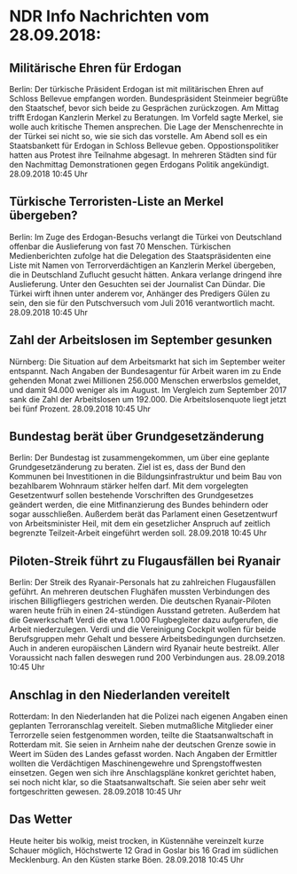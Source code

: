 # NDR Info Nachrichten vom 28.09.2018:


## Militärische Ehren für Erdogan
Berlin: Der türkische Präsident Erdogan ist mit militärischen Ehren auf Schloss Bellevue empfangen worden. Bundespräsident Steinmeier begrüßte den Staatschef, bevor sich beide zu Gesprächen zurückzogen. Am Mittag trifft Erdogan Kanzlerin Merkel zu Beratungen. Im Vorfeld sagte Merkel, sie wolle auch kritische Themen ansprechen. Die Lage der Menschenrechte in der Türkei sei nicht so, wie sie sich das vorstelle. Am Abend soll es ein Staatsbankett für Erdogan in Schloss Bellevue geben. Oppostionspolitiker hatten aus Protest ihre Teilnahme abgesagt. In mehreren Städten sind für den Nachmittag Demonstrationen gegen Erdogans Politik angekündigt. 28.09.2018 10:45 Uhr 

## Türkische Terroristen-Liste an Merkel übergeben?
Berlin: Im Zuge des Erdogan-Besuchs verlangt die Türkei von Deutschland offenbar die Auslieferung von fast 70 Menschen. Türkischen Medienberichten zufolge hat die Delegation des Staatspräsidenten eine Liste mit Namen von Terrorverdächtigen an Kanzlerin Merkel übergeben, die in Deutschland Zuflucht gesucht hätten. Ankara verlange dringend ihre Auslieferung. Unter den Gesuchten sei der Journalist Can Dündar. Die Türkei wirft ihnen unter anderem vor, Anhänger des Predigers Gülen zu sein, den sie für den Putschversuch vom Juli 2016 verantwortlich macht. 28.09.2018 10:45 Uhr 

## Zahl der Arbeitslosen im September gesunken
Nürnberg: Die Situation auf dem Arbeitsmarkt hat sich im September weiter entspannt. Nach Angaben der Bundesagentur für Arbeit waren im zu Ende gehenden Monat zwei Millionen 256.000 Menschen erwerbslos gemeldet, und damit 94.000 weniger als im August. Im Vergleich zum September 2017 sank die Zahl der Arbeitslosen um 192.000. Die Arbeitslosenquote liegt jetzt bei fünf Prozent. 28.09.2018 10:45 Uhr 

## Bundestag berät über Grundgesetzänderung
Berlin: Der Bundestag ist zusammengekommen, um über eine geplante Grundgesetzänderung zu beraten. Ziel ist es, dass der Bund den Kommunen bei Investitionen in die Bildungsinfrastruktur und beim Bau von bezahlbarem Wohnraum stärker helfen darf. Mit dem vorgelegten Gesetzentwurf sollen bestehende Vorschriften des Grundgesetzes geändert werden, die eine Mitfinanzierung des Bundes behindern oder sogar ausschließen. Außerdem berät das Parlament einen Gesetzentwurf von Arbeitsminister Heil, mit dem ein gesetzlicher Anspruch auf zeitlich begrenzte Teilzeit-Arbeit eingeführt werden soll. 28.09.2018 10:45 Uhr 

## Piloten-Streik führt zu Flugausfällen bei Ryanair
Berlin: Der Streik des Ryanair-Personals hat zu zahlreichen Flugausfällen geführt. An mehreren deutschen Flughäfen mussten Verbindungen des irischen Billigfliegers gestrichen werden. Die deutschen Ryanair-Piloten waren heute früh in einen 24-stündigen Ausstand getreten. Außerdem hat die Gewerkschaft Verdi die etwa 1.000 Flugbegleiter dazu aufgerufen, die Arbeit niederzulegen. Verdi und die Vereinigung Cockpit wollen für beide Berufsgruppen mehr Gehalt und bessere Arbeitsbedingungen durchsetzen. Auch in anderen europäischen Ländern wird Ryanair heute bestreikt. Aller Voraussicht nach fallen deswegen rund 200 Verbindungen aus. 28.09.2018 10:45 Uhr 

## Anschlag in den Niederlanden vereitelt
Rotterdam: In den Niederlanden hat die Polizei nach eigenen Angaben einen geplanten Terroranschlag vereitelt. Sieben mutmaßliche Mitglieder einer Terrorzelle seien festgenommen worden, teilte die Staatsanwaltschaft in Rotterdam mit. Sie seien in Arnheim nahe der deutschen Grenze sowie in Weert im Süden des Landes gefasst worden. Nach Angaben der Ermittler wollten die Verdächtigen Maschinengewehre und Sprengstoffwesten einsetzen. Gegen wen sich ihre Anschlagspläne konkret gerichtet haben, sei noch nicht klar, so die Staatsanwaltschaft. Sie seien aber sehr weit fortgeschritten gewesen. 28.09.2018 10:45 Uhr 

## Das Wetter
Heute heiter bis wolkig, meist trocken, in Küstennähe  vereinzelt kurze Schauer möglich, Höchstwerte 12 Grad in Goslar bis 16 Grad im südlichen Mecklenburg. An den Küsten starke Böen. 28.09.2018 10:45 Uhr 
